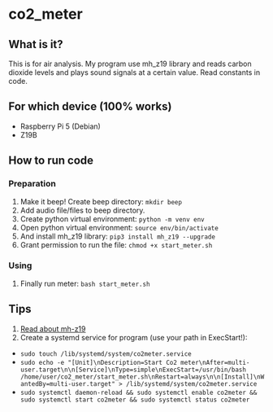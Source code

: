 # co2_meter
## What is it?
This is for air analysis. My program use mh_z19 library and reads carbon dioxide levels and plays sound signals at a certain value. Read constants in code.

## For which device (100% works)
- Raspberry Pi 5 (Debian)
- Z19B

## How to run code
### Preparation
1. Make it beep! Create beep directory: ``mkdir beep``
2. Add audio file/files to beep directory.
3. Create python virtual environment: ``python -m venv env``
4. Open python virtual environment: ``source env/bin/activate``
5. And install mh_z19 library: ``pip3 install mh_z19 --upgrade``
6. Grant permission to run the file: `chmod +x start_meter.sh`

### Using
1. Finally run meter: ``bash start_meter.sh``

## Tips
1. [Read about mh-z19](https://github.com/UedaTakeyuki/mh-z19)
2. Create a systemd service for program (use your path in ExecStart!):
   
- ``
sudo touch /lib/systemd/system/co2meter.service
``
- ``
sudo echo -e "[Unit]\nDescription=Start Co2 meter\nAfter=multi-user.target\n\n[Service]\nType=simple\nExecStart=/usr/bin/bash /home/user/co2_meter/start_meter.sh\nRestart=always\n\n[Install]\nWantedBy=multi-user.target" > /lib/systemd/system/co2meter.service
``
- ``
sudo systemctl daemon-reload && sudo systemctl enable co2meter && sudo systemctl start co2meter && sudo systemctl status co2meter
``

